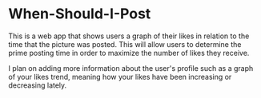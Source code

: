 # When-Should-I-Post
This is a web app that shows users a graph of their likes in relation to the time that the picture was posted. This will allow users to determine the prime posting time in order to maximize the number of likes they receive.

I plan on adding more information about the user's profile such as a graph of your likes trend, meaning how your likes have been increasing or decreasing lately.
